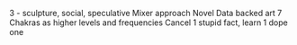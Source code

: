 3 - sculpture, social, speculative
Mixer approach
Novel
Data backed art
7 Chakras as higher levels and frequencies
Cancel 1 stupid fact, learn 1 dope one